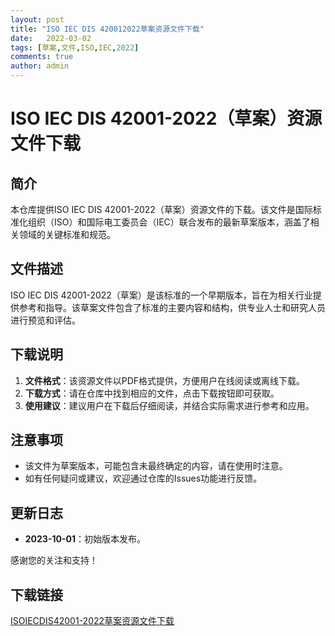 ```yaml
---
layout: post
title: "ISO IEC DIS 420012022草案资源文件下载"
date:   2022-03-02
tags: [草案,文件,ISO,IEC,2022]
comments: true
author: admin
---
```

# ISO IEC DIS 42001-2022（草案）资源文件下载

## 简介

本仓库提供ISO IEC DIS 42001-2022（草案）资源文件的下载。该文件是国际标准化组织（ISO）和国际电工委员会（IEC）联合发布的最新草案版本，涵盖了相关领域的关键标准和规范。

## 文件描述

ISO IEC DIS 42001-2022（草案）是该标准的一个早期版本，旨在为相关行业提供参考和指导。该草案文件包含了标准的主要内容和结构，供专业人士和研究人员进行预览和评估。

## 下载说明

1. **文件格式**：该资源文件以PDF格式提供，方便用户在线阅读或离线下载。
2. **下载方式**：请在仓库中找到相应的文件，点击下载按钮即可获取。
3. **使用建议**：建议用户在下载后仔细阅读，并结合实际需求进行参考和应用。

## 注意事项

- 该文件为草案版本，可能包含未最终确定的内容，请在使用时注意。
- 如有任何疑问或建议，欢迎通过仓库的Issues功能进行反馈。

## 更新日志

- **2023-10-01**：初始版本发布。

感谢您的关注和支持！

## 下载链接

[ISOIECDIS42001-2022草案资源文件下载](https://pan.quark.cn/s/1a53b2d3dcc3)